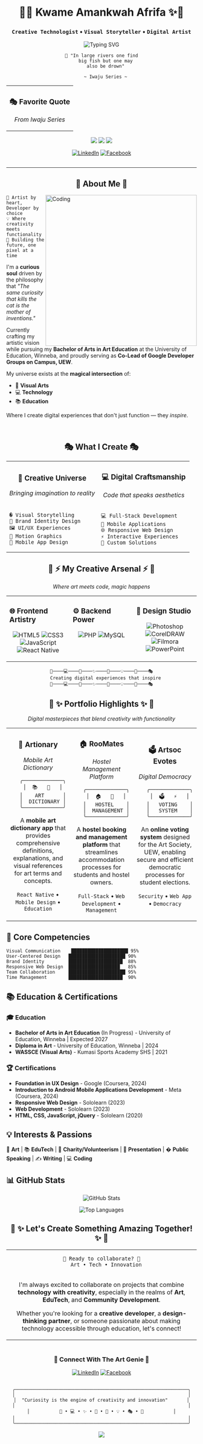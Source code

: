 <div align="center">

# 🎨✨ Kwame Amankwah Afrifa ✨🎨

### `Creative Technologist` • `Visual Storyteller` • `Digital Artist`

<img src="https://readme-typing-svg.herokuapp.com?font=Fira+Code&weight=600&size=22&pause=1000&color=FF6B6B&center=true&vCenter=true&width=600&lines=Graphic+Designer+%7C+Fullstack+Developer;UI%2FUX+Designer+%7C+Student;Techpreneur+%7C+Community+Leader;Art+%2B+Technology+%3D+Innovation" alt="Typing SVG" />

<br/>

<table align="center">
<tr>
<td align="center" width="100%">

### 🎭 **Favorite Quote**

_From Iwaju Series_

</td>

```
🌊 "In large rivers one find
   big fish but one may
   also be drown"

   ~ Iwaju Series ~
```

</td>

</tr>
</table>

<p>
  <img src="https://img.shields.io/badge/🎨_Creative-Mind-FF6B6B?style=for-the-badge&labelColor=FFE66D" />
  <img src="https://img.shields.io/badge/💻_Tech-Savvy-4ECDC4?style=for-the-badge&labelColor=45B7D1" />
  <img src="https://img.shields.io/badge/🚀_Innovation-Driven-A8E6CF?style=for-the-badge&labelColor=95E1D3" />
</p>

[![LinkedIn](https://img.shields.io/badge/LinkedIn-Connect_with_me-0077B5?style=for-the-badge&logo=linkedin&logoColor=white&labelColor=000000)](https://www.linkedin.com/in/theartgenie)
[![Facebook](https://img.shields.io/badge/Facebook-Follow_my_journey-1877F2?style=for-the-badge&logo=facebook&logoColor=white&labelColor=000000)](https://www.facebook.com/kwameamankwa.afrifa)

<img src="https://github.com/SP-XD/SP-XD/blob/main/images/colorful_hr.gif" width="100%" height="2px"/>

</div>

---

<div align="center">

## 🌟 About Me 🌟

</div>

<img align="right" alt="Coding" width="400" src="https://media.giphy.com/media/Y4ak9Ki2GZCbJxAnJD/giphy.gif">

```ascii
🎨 Artist by heart, Developer by choice
💡 Where creativity meets functionality
🚀 Building the future, one pixel at a time
```

I'm a **curious soul** driven by the philosophy that _"The same curiosity that kills the cat is the mother of inventions."_

Currently crafting my artistic vision while pursuing my **Bachelor of Arts in Art Education** at the University of Education, Winneba, and proudly serving as **Co-Lead of Google Developer Groups on Campus, UEW**.

My universe exists at the **magical intersection** of:

- 🎨 **Visual Arts**
- 💻 **Technology**
- 📚 **Education**

Where I create digital experiences that don't just function — they _inspire_.

<br clear="right"/>

<div align="center">

## 🎭 What I Create 🎭

</div>

<table align="center">
<tr>
<td align="center" width="50%">

### 🎨 **Creative Universe**

_Bringing imagination to reality_

</td>
<td align="center" width="50%">

### 💻 **Digital Craftsmanship**

_Code that speaks aesthetics_

</td>
</tr>
<tr>
<td>

```
� Visual Storytelling
🎯 Brand Identity Design
🖼️ UI/UX Experiences
🎥 Motion Graphics
📱 Mobile App Design
```

</td>
<td>

```
💻 Full-Stack Development
📱 Mobile Applications
🌐 Responsive Web Design
⚡ Interactive Experiences
🔧 Custom Solutions
```

</td>
</tr>
</table>

<div align="center">

## 🎨 ⚡ My Creative Arsenal ⚡ 🎨

_Where art meets code, magic happens_

</div>

<table>
<tr>
<td valign="top" width="33%">

### 🌐 Frontend Artistry

<div align="center">

![HTML5](https://img.shields.io/badge/HTML5-E34F26?style=for-the-badge&logo=html5&logoColor=white&labelColor=FF6B6B)
![CSS3](https://img.shields.io/badge/CSS3-1572B6?style=for-the-badge&logo=css3&logoColor=white&labelColor=4ECDC4)
![JavaScript](https://img.shields.io/badge/JavaScript-F7DF1E?style=for-the-badge&logo=javascript&logoColor=black&labelColor=FFE66D)
![React Native](https://img.shields.io/badge/React_Native-20232A?style=for-the-badge&logo=react&logoColor=61DAFB&labelColor=95E1D3)

</div>
</td>
<td valign="top" width="33%">

### ⚙️ Backend Power

<div align="center">

![PHP](https://img.shields.io/badge/PHP-777BB4?style=for-the-badge&logo=php&logoColor=white&labelColor=A8E6CF)
![MySQL](https://img.shields.io/badge/MySQL-005C84?style=for-the-badge&logo=mysql&logoColor=white&labelColor=88D8B0)

</div>
</td>
<td valign="top" width="33%">

### 🎨 Design Studio

<div align="center">

![Photoshop](https://img.shields.io/badge/Adobe%20Photoshop-31A8FF?style=for-the-badge&logo=adobe-photoshop&logoColor=white&labelColor=FF9A8B)
![CorelDRAW](https://img.shields.io/badge/CorelDRAW-2C5234?style=for-the-badge&logo=coreldraw&logoColor=white&labelColor=A8E6CF)
![Filmora](https://img.shields.io/badge/Filmora-00C4CC?style=for-the-badge&logo=wondershare&logoColor=white&labelColor=FFD93D)
![PowerPoint](https://img.shields.io/badge/PowerPoint-B7472A?style=for-the-badge&logo=microsoft-powerpoint&logoColor=white&labelColor=6BCF7F)

</div>
</td>
</tr>
</table>

<div align="center">

```
🎨────💻────🚀────✨────🎯────💡────🌟────🎭
   Creating digital experiences that inspire
🎨────💻────🚀────✨────🎯────💡────🌟────🎭
```

</div>

<div align="center">

## 🌟 ✨ Portfolio Highlights ✨ 🌟

_Digital masterpieces that blend creativity with functionality_

</div>

<table>
<tr>
<td align="center" width="33%">

### 🎨 **Artionary**

_Mobile Art Dictionary_

```ascii
   ╭─────────────╮
   │  📚   🎨   │
   │    ART      │
   │  DICTIONARY │
   ╰─────────────╯
```

A **mobile art dictionary app** that provides comprehensive definitions, explanations, and visual references for art terms and concepts.

`React Native` • `Mobile Design` • `Education`

</td>
<td align="center" width="33%">

### 🏠 **RooMates**

_Hostel Management Platform_

```ascii
   ╭─────────────╮
   │  🏠   🤝   │
   │   HOSTEL    │
   │  MANAGEMENT │
   ╰─────────────╯
```

A **hostel booking and management platform** that streamlines accommodation processes for students and hostel owners.

`Full-Stack` • `Web Development` • `Management`

</td>
<td align="center" width="33%">

### 🗳️ **Artsoc Evotes**

_Digital Democracy_

```ascii
   ╭─────────────╮
   │  🗳️   ⚡   │
   │   VOTING    │
   │   SYSTEM    │
   ╰─────────────╯
```

An **online voting system** designed for the Art Society, UEW, enabling secure and efficient democratic processes for student elections.

`Security` • `Web App` • `Democracy`

</td>
</tr>
</table>

## 🎯 Core Competencies

```
Visual Communication    █████████████████████ 95%
User-Centered Design   █████████████████████ 90%
Brand Identity         ████████████████████  88%
Responsive Web Design  ███████████████████   85%
Team Collaboration     █████████████████████ 95%
Time Management        ████████████████████  90%
```

## 📚 Education & Certifications

### 🎓 Education

- **Bachelor of Arts in Art Education** (In Progress) - University of Education, Winneba | Expected 2027
- **Diploma in Art** - University of Education, Winneba | 2024
- **WASSCE (Visual Arts)** - Kumasi Sports Academy SHS | 2021

### 🏆 Certifications

- **Foundation in UX Design** - Google (Coursera, 2024)
- **Introduction to Android Mobile Applications Development** - Meta (Coursera, 2024)
- **Responsive Web Design** - Sololearn (2023)
- **Web Development** - Sololearn (2023)
- **HTML, CSS, JavaScript, jQuery** - Sololearn (2020)

## 💡 Interests & Passions

🎨 **Art** | 📚 **EduTech** | 🤝 **Charity/Volunteerism** | 🎤 **Presentation** | �️ **Public Speaking** | ✍️ **Writing** | 💻 **Coding**

## 📊 GitHub Stats

<div align="center">

![GitHub Stats](https://github-readme-stats.vercel.app/api?username=Amankwafrifa12&show_icons=true&theme=radical)

![Top Languages](https://github-readme-stats.vercel.app/api/top-langs/?username=Amankwafrifa12&layout=compact&theme=radical)

</div>

<div align="center">

## 🎨 ✨ Let's Create Something Amazing Together! ✨ 🎨

</div>

<table align="center">
<tr>
<td align="center">

```
🌟 Ready to collaborate? 🌟
   Art • Tech • Innovation
```

</td>
</tr>
<tr>
<td align="center">

I'm always excited to collaborate on projects that combine **technology with creativity**, especially in the realms of **Art**, **EduTech**, and **Community Development**.

Whether you're looking for a **creative developer**, a **design-thinking partner**, or someone passionate about making technology accessible through education, let's connect!

</td>
</tr>
</table>

<div align="center">

<img src="https://github.com/SP-XD/SP-XD/blob/main/images/colorful_hr.gif" width="100%" height="2px"/>

### 🌈 Connect With The Art Genie 🌈

[![LinkedIn](https://img.shields.io/badge/LinkedIn-Professional_Network-0077B5?style=for-the-badge&logo=linkedin&logoColor=white&labelColor=FF6B6B)](https://www.linkedin.com/in/theartgenie)
[![Facebook](https://img.shields.io/badge/Facebook-Creative_Journey-1877F2?style=for-the-badge&logo=facebook&logoColor=white&labelColor=4ECDC4)](https://www.facebook.com/kwameamankwa.afrifa)

<img src="https://github.com/SP-XD/SP-XD/blob/main/images/colorful_hr.gif" width="100%" height="2px"/>

```ascii
╭────────────────────────────────────────────────────────────────╮
│                                                                │
│  "Curiosity is the engine of creativity and innovation"       │
│                                                                │
│           🎨 • 💻 • ✨ • 🚀 • 🌟 • 💡 • 🎭 • 🎯           │
│                                                                │
╰────────────────────────────────────────────────────────────────╯
```

<img src="https://capsule-render.vercel.app/api?type=waving&color=gradient&customColorList=6,11,20&height=150&section=footer&text=Thank%20You%20For%20Visiting!&fontSize=42&fontColor=fff&animation=twinkling&fontAlignY=75"/>

</div>
<!--
**Amankwafrifa12/Amankwafrifa12** is a ✨ _special_ ✨ repository because its `README.md` (this file) appears on your GitHub profile.

Here are some ideas to get you started:

- 🔭 I’m currently working on ...
- 🌱 I’m currently learning ...
- 👯 I’m looking to collaborate on ...
- 🤔 I’m looking for help with ...
- 💬 Ask me about ...
- 📫 How to reach me: ...
- 😄 Pronouns: ...
- ⚡ Fun fact: ...
  -->
